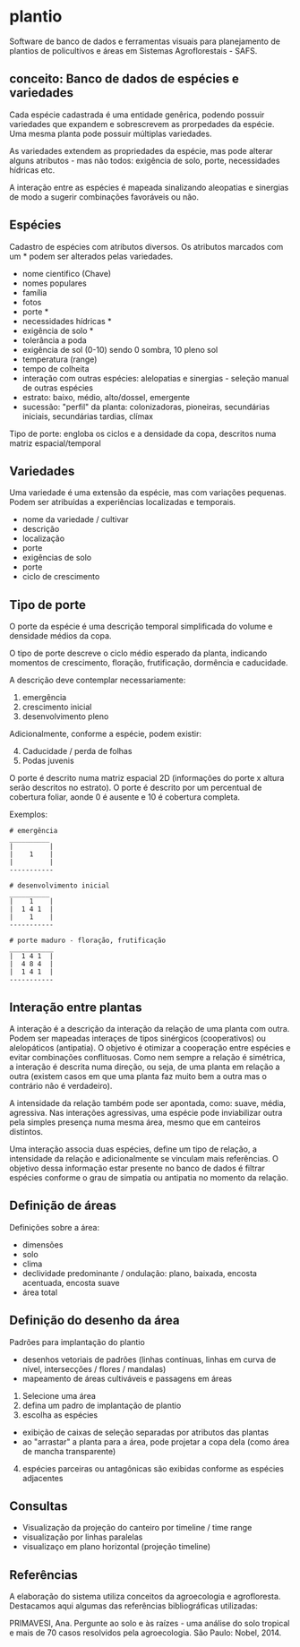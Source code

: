 # plantio

Software de banco de dados e ferramentas visuais para planejamento de plantios de policultivos e áreas em Sistemas Agroflorestais - SAFS.

## conceito: Banco de dados de espécies e variedades

Cada espécie cadastrada é uma entidade genêrica, podendo possuir variedades que expandem e sobrescrevem as prorpedades da espécie. Uma mesma planta pode possuir múltiplas variedades.

As variedades extendem as propriedades da espécie, mas pode alterar alguns atributos - mas não todos: exigência de solo, porte, necessidades hídricas etc.

A interação entre as espécies é mapeada sinalizando aleopatias e sinergias de modo a sugerir combinações favoráveis ou não.

## Espécies

Cadastro de espécies com atributos diversos. Os atributos marcados com um * podem ser alterados pelas variedades.
* nome cientifico (Chave)
* nomes populares
* família
* fotos
* porte *
* necessidades hídricas *
* exigência de solo *
* tolerância a poda
* exigência de sol (0-10) sendo 0 sombra, 10 pleno sol
* temperatura (range)
* tempo de colheita
* interação com outras espécies: alelopatias e sinergias - seleção manual de outras espécies
* estrato: baixo, médio, alto/dossel, emergente
* sucessão: "perfil" da planta: colonizadoras, pioneiras, secundárias iniciais, secundárias tardias, clímax

Tipo de porte: engloba os ciclos e a densidade da copa, descritos numa matriz espacial/temporal

## Variedades

Uma variedade é uma extensão da espécie, mas com variações pequenas. Podem ser atribuídas a experiências localizadas e temporais. 

* nome da variedade / cultivar
* descrição
* localização
* porte
* exigências de solo
* porte
* ciclo de crescimento

## Tipo de porte

O porte da espécie é uma descrição temporal simplificada do volume e densidade médios da copa. 

O tipo de porte descreve o ciclo médio esperado da planta, indicando momentos de crescimento, floração, frutificação, dormência e caducidade.

A descrição deve contemplar necessariamente:

1) emergência
2) crescimento inicial
3) desenvolvimento pleno

Adicionalmente, conforme a espécie, podem existir:

4) Caducidade / perda de folhas
5) Podas juvenis

O porte é descrito numa matriz espacial 2D (informações do porte x altura serão descritos no estrato). O porte é descrito por um percentual de cobertura foliar, aonde 0 é ausente e 10 é cobertura completa.

Exemplos:

    # emergência
    __________
    |         |
    |    1    |
    |         |
    -----------
      
    # desenvolvimento inicial
    __________
    |    1    |
    |  1 4 1  |
    |    1    |
    -----------    
    
    # porte maduro - floração, frutificação
    ___________
    |  1 4 1  |
    |  4 8 4  |
    |  1 4 1  |
    -----------

## Interação entre plantas

A interação é a descrição da interação da relação de uma planta com outra. Podem ser mapeadas interaçes de tipos sinérgicos (cooperativos) ou alelopáticos (antipatia). O objetivo é otimizar a cooperação entre espécies e evitar combinações conflituosas. Como nem sempre a relação é simétrica, a interação é descrita numa direção, ou seja, de uma planta em relação a outra (existem casos em que uma planta faz muito bem a outra mas o contrário não é verdadeiro).

A intensidade da relação também pode ser apontada, como: suave, média, agressiva. Nas interações agressivas, uma espécie pode inviabilizar outra pela simples presença numa mesma área, mesmo que em canteiros distintos.

Uma interação associa duas espécies, define um tipo de relação, a intensidade da relação e adicionalmente se vinculam mais referências. O objetivo dessa informação estar presente no banco de dados é filtrar espécies conforme o grau de simpatia ou antipatia no momento da relação.


## Definição de áreas

Definições sobre a área:
* dimensões
* solo
* clima
* declividade predominante / ondulação: plano, baixada, encosta acentuada, encosta suave
* área total


## Definição do desenho da área

Padrões para implantação do plantio
* desenhos vetoriais de padrões (linhas contínuas, linhas em curva de nível, intersecções / flores / mandalas)
* mapeamento de áreas cultiváveis e passagens em áreas

1) Selecione uma área
2) defina um padro de implantação de plantio
3) escolha as espécies
* exibição de caixas de seleção separadas por atributos das plantas
* ao "arrastar" a planta para a área, pode projetar a copa dela (como área de mancha transparente)
4) espécies parceiras ou antagônicas são exibidas conforme as espécies adjacentes

## Consultas

* Visualização da projeção do canteiro por timeline / time range
* visualização por linhas paralelas
* visualizaço em plano horizontal (projeção timeline)


## Referências

A elaboração do sistema utiliza conceitos da agroecologia e agrofloresta. Destacamos aqui algumas das referências bibliográficas utilizadas:


PRIMAVESI, Ana. Pergunte ao solo e às raízes - uma análise do solo tropical e mais de 70 casos resolvidos pela agroecologia. São Paulo: Nobel, 2014.
